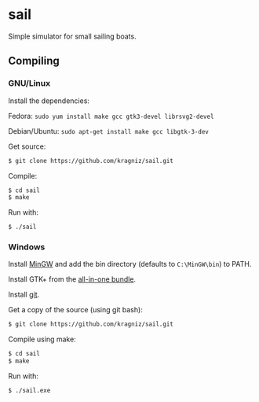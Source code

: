 sail
====

Simple simulator for small sailing boats.

Compiling
---------

### GNU/Linux

Install the dependencies:

Fedora: `sudo yum install make gcc gtk3-devel librsvg2-devel`

Debian/Ubuntu: `sudo apt-get install make gcc libgtk-3-dev`

Get source:

```bash
$ git clone https://github.com/kragniz/sail.git
```

Compile:

```bash
$ cd sail
$ make
```

Run with:

```bash
$ ./sail
```

### Windows

Install [MinGW](http://www.mingw.org/) and add the bin directory (defaults to
`C:\MinGW\bin`) to PATH.

Install GTK+ from the [all-in-one bundle](http://www.gtk.org/download/win32_tutorial.php).

Install [git](http://git-scm.com/download/win).

Get a copy of the source (using git bash):

```bash
$ git clone https://github.com/kragniz/sail.git
```

Compile using make:

```bash
$ cd sail
$ make
```

Run with:

```bash
$ ./sail.exe
```
